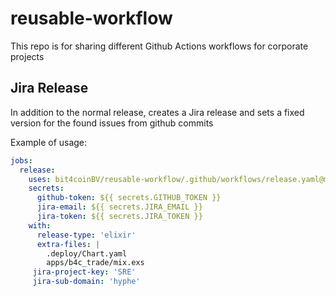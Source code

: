 # reusable-workflow
This repo is for sharing different Github Actions workflows for corporate projects

## Jira Release

In addition to the normal release, creates a Jira release and sets a fixed version for the found issues from github commits

Example of usage:

```yaml
jobs:
  release:
    uses: bit4coinBV/reusable-workflow/.github/workflows/release.yaml@main
    secrets:
      github-token: ${{ secrets.GITHUB_TOKEN }}
      jira-email: ${{ secrets.JIRA_EMAIL }}
      jira-token: ${{ secrets.JIRA_TOKEN }}
    with:
      release-type: 'elixir'
      extra-files: |
        .deploy/Chart.yaml
        apps/b4c_trade/mix.exs
     jira-project-key: 'SRE'
     jira-sub-domain: 'hyphe'
```     
